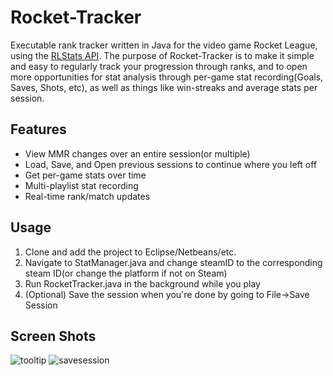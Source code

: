 # Rocket-Tracker
Executable rank tracker written in Java for the video game Rocket League, using the [RLStats API](http://documentation.rocketleaguestats.com/). The purpose of Rocket-Tracker is to make it simple and easy to regularly track your progression through ranks, and to open more opportunities for stat analysis through per-game stat recording(Goals, Saves, Shots, etc), as well as things like win-streaks and average stats per session.

## Features
 - View MMR changes over an entire session(or multiple)
 - Load, Save, and Open previous sessions to continue where you left off
 - Get per-game stats over time
 - Multi-playlist stat recording
 - Real-time rank/match updates
 
## Usage
1. Clone and add the project to Eclipse/Netbeans/etc.
2. Navigate to StatManager.java and change steamID to the corresponding steam ID(or change the platform if not on Steam)
3. Run RocketTracker.java in the background while you play
4. (Optional) Save the session when you're done by going to File->Save Session
  
## Screen Shots

![tooltip](https://i.imgur.com/nKS39yI.png)
![savesession](https://i.imgur.com/VYwNyZ4.png)
